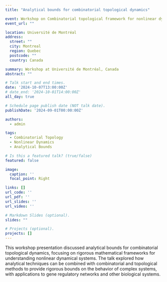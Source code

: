 ```yaml
---
title: "Analytical bounds for combinatorial topological dynamics"

event: Workshop on Combinatorial topological framework for nonlinear dynamics
event_url: ""

location: Université de Montréal
address:
  street: ""
  city: Montreal
  region: Quebec
  postcode: ""
  country: Canada

summary: Workshop at Université de Montréal, Canada
abstract: ""

# Talk start and end times.
date: '2024-10-07T13:00:00Z'
# date_end: '2024-10-01T14:00:00Z'
all_day: true

# Schedule page publish date (NOT talk date).
publishDate: '2024-09-01T00:00:00Z'

authors:
  - admin

tags:
  - Combinatorial Topology
  - Nonlinear Dynamics
  - Analytical Bounds

# Is this a featured talk? (true/false)
featured: false

image:
  caption: ''
  focal_point: Right

links: []
url_code: ''
url_pdf: ''
url_slides: ''
url_video: ''

# Markdown Slides (optional).
slides: ""

# Projects (optional).
projects: []
---
```


This workshop presentation discussed analytical bounds for combinatorial topological dynamics, focusing on rigorous mathematical frameworks for understanding nonlinear dynamical systems. The talk explored how analytical techniques can be combined with combinatorial and topological methods to provide rigorous bounds on the behavior of complex systems, with applications to gene regulatory networks and other biological systems.
